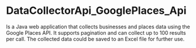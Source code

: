 # DataCollectorApi_GooglePlaces_Api
Is a Java web application that collects businesses and places data using the Google Places API. It supports pagination and can collect up to 100 results per call. The collected data could be saved to an Excel file for further use.

